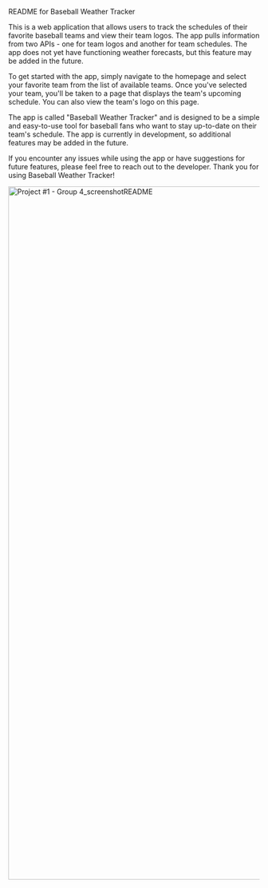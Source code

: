 README for Baseball Weather Tracker

This is a web application that allows users to track the schedules of their favorite baseball teams and view their team logos. The app pulls information from two APIs - one for team logos and another for team schedules. The app does not yet have functioning weather forecasts, but this feature may be added in the future.

To get started with the app, simply navigate to the homepage and select your favorite team from the list of available teams. Once you've selected your team, you'll be taken to a page that displays the team's upcoming schedule. You can also view the team's logo on this page.

The app is called "Baseball Weather Tracker" and is designed to be a simple and easy-to-use tool for baseball fans who want to stay up-to-date on their team's schedule. The app is currently in development, so additional features may be added in the future.

If you encounter any issues while using the app or have suggestions for future features, please feel free to reach out to the developer. Thank you for using Baseball Weather Tracker!

<img width="1389" alt="Project #1 - Group 4_screenshotREADME" src="https://user-images.githubusercontent.com/49410376/232179629-86b879fa-cce5-4a38-8d75-5abadb375883.png">
